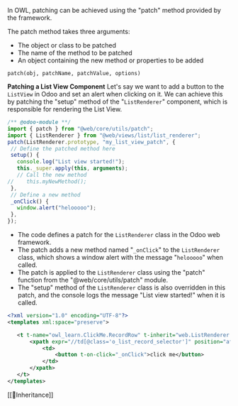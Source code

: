 In OWL, patching can be achieved using the "patch" method provided by the framework. 

The patch method takes three arguments:
* The object or class to be patched
* The name of the method to be patched
* An object containing the new method or properties to be added

`patch(obj, patchName, patchValue, options)`


**Patching a List View Component**
Let's say we want to add a button to the `ListView` in Odoo and set an alert when clicking on it. 
We can achieve this by patching the "setup" method of the "`ListRenderer`" component, which is responsible for rendering the List View.

```JavaScript
/** @odoo-module **/
import { patch } from "@web/core/utils/patch";
import { ListRenderer } from "@web/views/list/list_renderer";
patch(ListRenderer.prototype, "my_list_view_patch", {
 // Define the patched method here
 setup() {
   console.log("List view started!");
   this._super.apply(this, arguments);
   // Call the new method
//    this.myNewMethod();
 },
 // Define a new method
 _onClick() {
   window.alert("helooooo");
 },
});
```
- The code defines a patch for the `ListRenderer` class in the Odoo web framework. 
- The patch adds a new method named "`_onClick`" to the `ListRenderer` class, which shows a window alert with the message "`helooooo`" when called.
- The patch is applied to the `ListRenderer` class using the "patch" function from the "@web/core/utils/patch" module. 
- The "setup" method of the `ListRenderer` class is also overridden in this patch, and the console logs the message "List view started!" when it is called.

```xml
<?xml version="1.0" encoding="UTF-8"?>
<templates xml:space="preserve">

   <t t-name="owl_learn.ClickMe.RecordRow" t-inherit="web.ListRenderer.RecordRow" t-inherit-mode="extension" owl="1">
       <xpath expr="//td[@class='o_list_record_selector']" position="after">
           <td>
               <button t-on-click="_onClick">click me</button>
           </td>
       </xpath>
   </t>
</templates>
```


[[🦉Inheritance]]